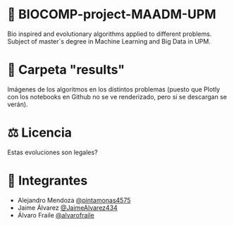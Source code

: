 # 🦠 BIOCOMP-project-MAADM-UPM
Bio inspired and evolutionary algorithms applied to different problems. Subject of master´s degree in Machine Learning and Big Data in UPM. 

# 📂 Carpeta "results"
Imágenes de los algoritmos en los distintos problemas (puesto que Plotly con los notebooks en Github no se ve renderizado, pero si se descargan se verán).

# ⚖️ Licencia
Estas evoluciones son legales?

# 👥 Integrantes
* Alejandro Mendoza [@pintamonas4575](https://github.com/pintamonas4575)
* Jaime Álvarez     [@JaimeAlvarez434](https://github.com/JaimeAlvarez434)
* Álvaro Fraile     [@alvarofraile](https://github.com/alvarofraile)

<!-- ![test](results/Ackley.png) -->
<!-- <img src="results/64-Queens.png" alt="Texto" width="400" height="400"> -->